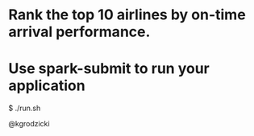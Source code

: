 # Rank the top 10 airlines by on-time arrival performance.

# Use spark-submit to run your application
$ ./run.sh


@kgrodzicki
